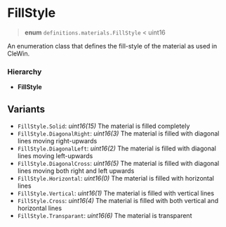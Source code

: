 # FillStyle
> **enum** `definitions.materials.FillStyle` < uint16

An enumeration class that defines the fill-style of the material as used in CleWin.

### Hierarchy
- **FillStyle**

## Variants
- `FillStyle.Solid`: *uint16(15)* The material is filled completely
- `FillStyle.DiagonalRight`: *uint16(3)* The material is filled with diagonal lines moving right-upwards
- `FillStyle.DiagonalLeft`: *uint16(2)* The material is filled with diagonal lines moving left-upwards
- `FillStyle.DiagonalCross`: *uint16(5)* The material is filled with diagonal lines moving both right and left upwards
- `FillStyle.Horizontal`: *uint16(0)* The material is filled with horizontal lines
- `FillStyle.Vertical`: *uint16(1)* The material is filled with vertical lines
- `FillStyle.Cross`: *uint16(4)* The material is filled with both vertical and horizontal lines
- `FillStyle.Transparant`: *uint16(6)* The material is transparent
